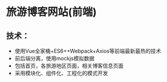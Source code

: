 # 旅游博客网站(前端)

## 技术：

- 使用Vue全家桶+ES6++Webpack+Axios等前端最新最热的技术
- 前后端分离，使用mockjs模拟数据
- 包括首页，各旅游地区页面，相关博客信息页面
- 采用模块化、组件化、工程化的模式开发
